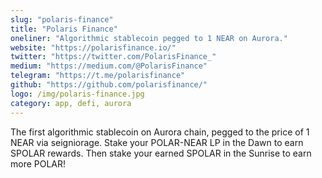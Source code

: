 ```yaml
---
slug: "polaris-finance"
title: "Polaris Finance"
oneliner: "Algorithmic stablecoin pegged to 1 NEAR on Aurora."
website: "https://polarisfinance.io/"
twitter: "https://twitter.com/PolarisFinance_"
medium: "https://medium.com/@PolarisFinance"
telegram: "https://t.me/polarisfinance"
github: "https://github.com/polarisfinance/"
logo: /img/polaris-finance.jpg
category: app, defi, aurora
---
```


The first algorithmic stablecoin on Aurora chain, pegged to the price of 1 NEAR via seigniorage. Stake your POLAR-NEAR LP in the Dawn to earn SPOLAR rewards. Then stake your earned SPOLAR in the Sunrise to earn more POLAR!